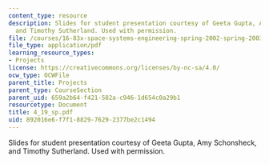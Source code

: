 ```yaml
---
content_type: resource
description: Slides for student presentation courtesy of Geeta Gupta, Amy Schonsheck,
  and Timothy Sutherland. Used with permission.
file: /courses/16-83x-space-systems-engineering-spring-2002-spring-2003/892016e6f7f1882976292377be2c1494_4_19_sp.pdf
file_type: application/pdf
learning_resource_types:
- Projects
license: https://creativecommons.org/licenses/by-nc-sa/4.0/
ocw_type: OCWFile
parent_title: Projects
parent_type: CourseSection
parent_uid: 659a2b64-f421-582a-c946-1d654c0a29b1
resourcetype: Document
title: 4_19_sp.pdf
uid: 892016e6-f7f1-8829-7629-2377be2c1494
---
```

Slides for student presentation courtesy of Geeta Gupta, Amy Schonsheck, and Timothy Sutherland. Used with permission.